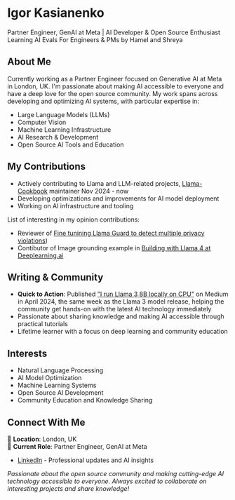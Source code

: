 
# Igor Kasianenko

Partner Engineer, GenAI at Meta | AI Developer & Open Source Enthusiast
Learning AI Evals For Engineers & PMs by Hamel and Shreya

## About Me

Currently working as a Partner Engineer focused on Generative AI at Meta in London, UK. I'm passionate about making AI accessible to everyone and have a deep love for the open source community. My work spans across developing and optimizing AI systems, with particular expertise in:
- Large Language Models (LLMs)
- Computer Vision
- Machine Learning Infrastructure
- AI Research & Development
- Open Source AI Tools and Education

## My Contributions

- Actively contributing to Llama and LLM-related projects, [Llama-Cookbook](https://github.com/meta-llama/llama-cookbook) maintainer Nov 2024 - now
- Developing optimizations and improvements for AI model deployment
- Working on AI infrastructure and tooling

List of interesting in my opinion contributions:
- Reviewer of [Fine tunining Llama Guard to detect multiple privacy violations](https://github.com/meta-llama/llama-cookbook/blob/f07f23438eee0f510035edb3ebd9d8ee2100fcd4/getting-started/responsible_ai/llama_guard/llama_guard_finetuning_multiple_violations_with_torchtune.ipynb#L8))
- Contibutor of Image grounding example in [Building with Llama 4 at Deeplearning.ai](https://learn.deeplearning.ai/courses/building-with-llama-4/lesson/ln5r5/image-grounding)

## Writing & Community

- **Quick to Action**: Published ["I run Llama 3 8B locally on CPU"](https://medium.com/@harumambaru/i-run-llama-3-8b-locally-on-cpu-a781cac46f4d) on Medium in April 2024, the same week as the Llama 3 model release, helping the community get hands-on with the latest AI technology immediately
- Passionate about sharing knowledge and making AI accessible through practical tutorials
- Lifetime learner with a focus on deep learning and community education

## Interests

- Natural Language Processing
- AI Model Optimization
- Machine Learning Systems
- Open Source AI Development
- Community Education and Knowledge Sharing

## Connect With Me

📍 **Location**: London, UK  
💼 **Current Role**: Partner Engineer, GenAI at Meta  

- [LinkedIn](https://www.linkedin.com/in/kasianenko) - Professional updates and AI insights

*Passionate about the open source community and making cutting-edge AI technology accessible to everyone. Always excited to collaborate on interesting projects and share knowledge!*
